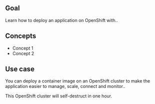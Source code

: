 ## Goal

Learn how to deploy an application on OpenShift with..

## Concepts

* Concept 1
* Concept 2

## Use case

You can deploy a container image on an OpenShift cluster to make the application easier to manage, scale, connect and monitor..

This OpenShift cluster will self-destruct in one hour.
